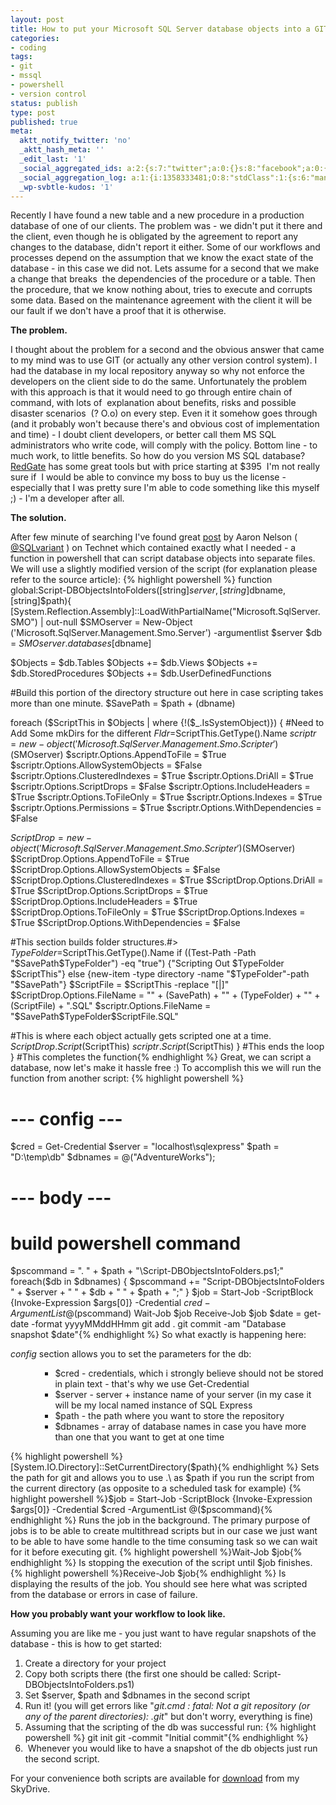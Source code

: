 ```yaml
---
layout: post
title: How to put your Microsoft SQL Server database objects into a GIT repository?
categories:
- coding
tags:
- git
- mssql
- powershell
- version control
status: publish
type: post
published: true
meta:
  aktt_notify_twitter: 'no'
  _aktt_hash_meta: ''
  _edit_last: '1'
  _social_aggregated_ids: a:2:{s:7:"twitter";a:0:{}s:8:"facebook";a:0:{}}
  _social_aggregation_log: a:1:{i:1358333481;O:8:"stdClass":1:{s:6:"manual";b:0;}}
  _wp-svbtle-kudos: '1'
---
```

Recently I have found a new table and a new procedure in a production database of one of our clients. The problem was - we didn't put it there and the client, even though he is obligated by the agreement to report any changes to the database, didn't report it either. Some of our workflows and processes depend on the assumption that we know the exact state of the database - in this case we did not. Lets assume for a second that we make a change that breaks  the dependencies of the procedure or a table. Then the procedure, that we know nothing about, tries to execute and corrupts some data. Based on the maintenance agreement with the client it will be our fault if we don't have a proof that it is otherwise.

<strong>The problem.</strong>

I thought about the problem for a second and the obvious answer that came to my mind was to use GIT (or actually any other version control system). I had the database in my local repository anyway so why not enforce the developers on the client side to do the same. Unfortunately the problem with this approach is that it would need to go through entire chain of command, with lots of  explanation about benefits, risks and possible disaster scenarios  (? O.o) on every step. Even it it somehow goes through (and it probably won't because there's and obvious cost of implementation and time) - I doubt client developers, or better call them MS SQL administrators who write code, will comply with the policy. Bottom line - to much work, to little benefits. So how do you version MS SQL database? <a title="RedGate" href="http://www.red-gate.com/products/sql-development/sql-source-control/" target="_blank">RedGate</a> has some great tools but with price starting at $395  I'm not really sure if  I would be able to convince my boss to buy us the license - especially that I was pretty sure I'm able to code something like this myself ;) - I'm a developer after all.

<strong>The solution.</strong>

After few minute of searching I've found great <a title="post" href="http://blogs.technet.com/b/heyscriptingguy/archive/2010/11/04/use-powershell-to-script-sql-database-objects.aspx" target="_blank">post</a> by Aaron Nelson ( <a href="https://twitter.com/#!/sqlvariant">@SQLvariant</a> ) on Technet which contained exactly what I needed - a function in powershell that can script database objects into separate files. We will use a slightly modified version of the script (for explanation please refer to the source article):
{% highlight powershell %}
function global:Script-DBObjectsIntoFolders([string]$server, [string]$dbname, [string]$path){
[System.Reflection.Assembly]::LoadWithPartialName("Microsoft.SqlServer.SMO") | out-null
    $SMOserver = New-Object ('Microsoft.SqlServer.Management.Smo.Server') -argumentlist $server
    $db = $SMOserver.databases[$dbname]

$Objects = $db.Tables
$Objects += $db.Views
$Objects += $db.StoredProcedures
$Objects += $db.UserDefinedFunctions

#Build this portion of the directory structure out here in case scripting takes more than one minute.
$SavePath = $path + $($dbname)

foreach ($ScriptThis in $Objects | where {!($_.IsSystemObject)}) {
#Need to Add Some mkDirs for the different $Fldr=$ScriptThis.GetType().Name
$scriptr = new-object ('Microsoft.SqlServer.Management.Smo.Scripter') ($SMOserver)
$scriptr.Options.AppendToFile = $True
$scriptr.Options.AllowSystemObjects = $False
$scriptr.Options.ClusteredIndexes = $True
$scriptr.Options.DriAll = $True
$scriptr.Options.ScriptDrops = $False
$scriptr.Options.IncludeHeaders = $True
$scriptr.Options.ToFileOnly = $True
$scriptr.Options.Indexes = $True
$scriptr.Options.Permissions = $True
$scriptr.Options.WithDependencies = $False

$ScriptDrop = new-object ('Microsoft.SqlServer.Management.Smo.Scripter') ($SMOserver)
$ScriptDrop.Options.AppendToFile = $True
$ScriptDrop.Options.AllowSystemObjects = $False
$ScriptDrop.Options.ClusteredIndexes = $True
$ScriptDrop.Options.DriAll = $True
$ScriptDrop.Options.ScriptDrops = $True
$ScriptDrop.Options.IncludeHeaders = $True
$ScriptDrop.Options.ToFileOnly = $True
$ScriptDrop.Options.Indexes = $True
$ScriptDrop.Options.WithDependencies = $False

#This section builds folder structures.#&gt;
$TypeFolder=$ScriptThis.GetType().Name
if ((Test-Path -Path "$SavePath\$TypeFolder") -eq "true")
        {"Scripting Out $TypeFolder $ScriptThis"}
    else {new-item -type directory -name "$TypeFolder"-path "$SavePath"}
$ScriptFile = $ScriptThis -replace "\[|\]"
$ScriptDrop.Options.FileName = "" + $($SavePath) + "\" + $($TypeFolder) + "\" + $($ScriptFile) + ".SQL"
$scriptr.Options.FileName = "$SavePath\$TypeFolder\$ScriptFile.SQL"

#This is where each object actually gets scripted one at a time.
$ScriptDrop.Script($ScriptThis)
$scriptr.Script($ScriptThis)
} #This ends the loop
} #This completes the function{% endhighlight %}
Great, we can script a database, now let's make it hassle free :) To accomplish this we will run the function from another script:
{% highlight powershell %}
# --- config ---
$cred = Get-Credential
$server = "localhost\sqlexpress"
$path = "D:\temp\db\"
$dbnames = @("AdventureWorks");

# --- body ---
# build powershell command
[System.IO.Directory]::SetCurrentDirectory($path)
$pscommand = ". " + $path + "\Script-DBObjectsIntoFolders.ps1;"
foreach($db in $dbnames)
{
  $pscommand += "Script-DBObjectsIntoFolders " + $server + " " + $db + " " + $path + ";"
}
$job = Start-Job -ScriptBlock {Invoke-Expression $args[0]} -Credential $cred -ArgumentList @($pscommand)
Wait-Job $job
Receive-Job $job
$date = get-date -format yyyyMMddHHmm
git add .
git commit -am "Database snapshot $date"{% endhighlight %}
So what exactly is happening here:

<em>config</em> section allows you to set the parameters for the db:
<ul>
<ul>
<ul>
	<li>$cred - credentials, which i strongly believe should not be stored in plain text - that's why we use Get-Credential</li>
	<li>$server - server + instance name of your server (in my case it will be my local named instance of SQL Express</li>
	<li>$path - the path where you want to store the repository</li>
	<li>$dbnames - array of database names in case you have more than one that you want to get at one time</li>
</ul>
</ul>
</ul>
{% highlight powershell %}[System.IO.Directory]::SetCurrentDirectory($path){% endhighlight %}
Sets the path for git and allows you to use .\ as $path if you run the script from the current directory (as opposite to a scheduled task for example)
{% highlight powershell %}$job = Start-Job -ScriptBlock {Invoke-Expression $args[0]} -Credential $cred -ArgumentList @($pscommand){% endhighlight %}
Runs the job in the background. The primary purpose of jobs is to be able to create multithread scripts but in our case we just want to be able to have some handle to the time consuming task so we can wait for it before executing git.
{% highlight powershell %}Wait-Job $job{% endhighlight %}
Is stopping the execution of the script until $job finishes.
{% highlight powershell %}Receive-Job $job{% endhighlight %}
Is displaying the results of the job. You should see here what was scripted from the database or errors in case of failure.

<strong>How you probably want your workflow to look like.</strong>

Assuming you are like me - you just want to have regular snapshots of the database - this is how to get started:
<ol>
	<li>Create a directory for your project</li>
	<li>Copy both scripts there (the first one should be called: Script-DBObjectsIntoFolders.ps1)</li>
	<li>Set $server, $path and $dbnames in the second script</li>
	<li>Run it! (you will get errors like "<em>git.cmd : fatal: Not a git repository (or any of the parent directories): .git</em>" but don't worry, everything is fine)</li>
	<li>Assuming that the scripting of the db was successful run:
{% highlight powershell %}
git init
git -commit "Initial commit"{% endhighlight %}
</li>
	<li> Whenever you would like to have a snapshot of the db objects just run the second script.</li>
</ol>
For your convenience both scripts are available for <a href="https://skydrive.live.com/redir.aspx?cid=3bf2002e065bc195&amp;resid=3BF2002E065BC195!304&amp;parid=3BF2002E065BC195!303" target="_blank">download</a> from my SkyDrive.
